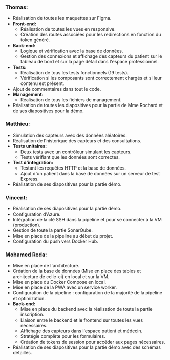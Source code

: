 ### Thomas:

- Réalisation de toutes les maquettes sur Figma.
- **Front-end:**
  - Réalisation de toutes les vues en responsive.
  - Création des routes associées pour les redirections en fonction du token généré.
- **Back-end:**
  - Logique et vérification avec la base de données.
  - Gestion des connexions et affichage des capteurs du patient sur le tableau de bord et sur la page détail dans l'espace professionnel.
- **Tests:**
  - Réalisation de tous les tests fonctionnels (19 tests).
  - Vérification si les composants sont correctement chargés et si leur contenu est présent.
- Ajout de commentaires dans tout le code.
- **Management:**
  - Réalisation de tous les fichiers de management.
- Réalisation de toutes les diapositives pour la partie de Mme Rochard et de ses diapositives pour la démo.

### Matthieu:

- Simulation des capteurs avec des données aléatoires.
- Réalisation de l'historique des capteurs et des consultations.
- **Tests unitaires:**
  - Deux tests avec un contrôleur simulant les capteurs.
  - Tests vérifiant que les données sont correctes.
- **Test d'intégration:**
  - Testant les requêtes HTTP et la base de données.
  - Ajout d'un patient dans la base de données sur un serveur de test Express.
- Réalisation de ses diapositives pour la partie démo.

### Vincent:

- Réalisation de ses diapositives pour la partie démo.
- Configuration d'Azure.
- Intégration de la clé SSH dans la pipeline et  pour se connecter à la VM (production).
- Gestion de toute la partie SonarQube.
- Mise en place de la pipeline au début du projet.
- Configuration du push vers Docker Hub.

### Mohamed Reda:

- Mise en place de l'architecture.
- Création de la base de données (Mise en place des tables et architecture de celle-ci) en local et sur la VM.
- Mise en place du Docker Compose en local.
- Mise en place de la PWA avec un service worker.
- Configuration de la pipeline : configuration de la majorité de la pipeline et optimization.
- **Back-end:**
  - Mise en place du backend avec la réalisation de toute la partie inscription.
  - Liaison entre le backend et le frontend sur toutes les vues nécessaires.
  - Affichage des capteurs dans l'espace patient et médecin.
  - Stratégie complète pour les formulaires.
  - Création de tokens de session pour accéder aux pages nécessaires.
- Réalisation de ses diapositives pour la partie démo avec des schémas détaillés.
